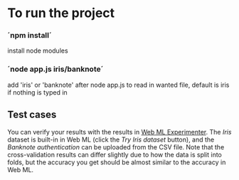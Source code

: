 # To run the project 

### ´npm install´
install node modules

### ´node app.js iris/banknote´
add 'iris' or 'banknote' after node app.js to read in wanted file,
default is iris if nothing is typed in

## Test cases

You can verify your results with the results in [Web ML Experimenter](http://aiguy.000webhostapp.com/webml/experimenter.html). The *Iris* dataset is built-in in Web ML (click the *Try Iris dataset* button), and the *Banknote authentication* can be uploaded from the CSV file. Note that the cross-validation results can differ slightly due to how the data is split into folds, but the accuracy you get should be almost similar to the accuracy in Web ML.
